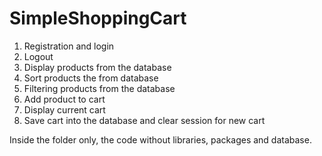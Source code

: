 # SimpleShoppingCart
1. Registration and login
2. Logout
3. Display products from the database
4. Sort products the from database
5. Filtering products from the database
6. Add product to cart
7. Display current cart
8. Save cart into the database and clear session for new cart

Inside the folder only, the code without libraries, packages and database.
